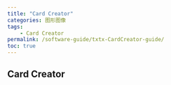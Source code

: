 ```yaml
---
title: "Card Creator"
categories: 图形图像
tags:
    - Card Creator
permalink: /software-guide/txtx-CardCreator-guide/
toc: true
---
```


## Card Creator


